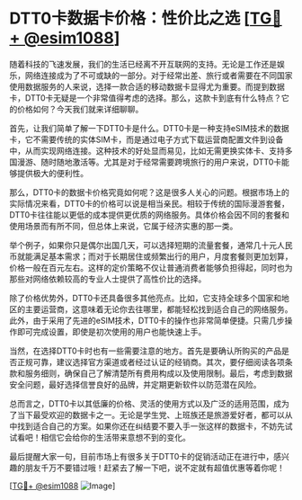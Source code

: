 # DTT0卡数据卡价格：性价比之选 [[TG💪+ @esim1088](https://t.me/s/esim1088)]

随着科技的飞速发展，我们的生活已经离不开互联网的支持。无论是工作还是娱乐，网络连接成为了不可或缺的一部分。对于经常出差、旅行或者需要在不同国家使用数据服务的人来说，选择一款合适的移动数据卡显得尤为重要。而提到数据卡，DTT0卡无疑是一个非常值得考虑的选择。那么，这款卡到底有什么特点？它的价格如何？今天我们就来详细聊聊。

首先，让我们简单了解一下DTT0卡是什么。DTT0卡是一种支持eSIM技术的数据卡，它不需要传统的实体SIM卡，而是通过电子方式下载运营商配置文件到设备中，从而实现网络连接。这种技术的好处显而易见，比如无需更换实体卡、支持多国漫游、随时随地激活等。尤其是对于经常需要跨境旅行的用户来说，DTT0卡能够提供极大的便利性。

那么，DTT0卡的数据卡价格究竟如何呢？这是很多人关心的问题。根据市场上的实际情况来看，DTT0卡的价格可以说是相当亲民。相较于传统的国际漫游套餐，DTT0卡往往能以更低的成本提供更优质的网络服务。具体价格会因不同的套餐和使用场景而有所不同，但总体上来说，它属于经济实惠的那一类。

举个例子，如果你只是偶尔出国几天，可以选择短期的流量套餐，通常几十元人民币就能满足基本需求；而对于长期居住或频繁出行的用户，月度套餐则更加划算，价格一般在百元左右。这样的定价策略不仅让普通消费者能够负担得起，同时也为那些对网络依赖较高的专业人士提供了高性价比的选择。

除了价格优势外，DTT0卡还具备很多其他亮点。比如，它支持全球多个国家和地区的主要运营商，这意味着无论你去往哪里，都能轻松找到适合自己的网络服务。此外，由于采用了先进的eSIM技术，DTT0卡的操作也非常简单便捷。只需几步操作即可完成设置，即使是初次使用的用户也能快速上手。

当然，在选择DTT0卡时也有一些需要注意的地方。首先是要确认所购买的产品是否正规可靠，建议选择官方渠道或者经过认证的经销商。其次，要仔细阅读各项条款和服务细则，确保自己了解清楚所有费用构成以及使用限制。最后，考虑到数据安全问题，最好选择信誉良好的品牌，并定期更新软件以防范潜在风险。

总而言之，DTT0卡以其低廉的价格、灵活的使用方式以及广泛的适用范围，成为了当下最受欢迎的数据卡之一。无论是学生党、上班族还是旅游爱好者，都可以从中找到适合自己的方案。如果你还在纠结要不要入手一张这样的数据卡，不妨先试试看吧！相信它会给你的生活带来意想不到的变化。

最后提醒大家一句，目前市场上有很多关于DTT0卡的促销活动正在进行中，感兴趣的朋友千万不要错过哦！赶紧去了解一下吧，说不定就有超值优惠等着你呢！

[[TG💪+ @esim1088](https://t.me/s/esim1088) ![Image](https://i.postimg.cc/4NQfJmqS/Snipaste-2025-05-13-00-14-12.png)]